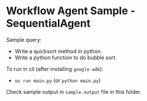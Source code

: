 # Workflow Agent Sample - SequentialAgent

Sample query:

* Write a quicksort method in python.
* Write a python function to do bubble sort.

To run in cli (after installing `google-adk`):

* `uv run main.py` (or `python main.py`)

Check sample output in `sample.output` file in this folder.
